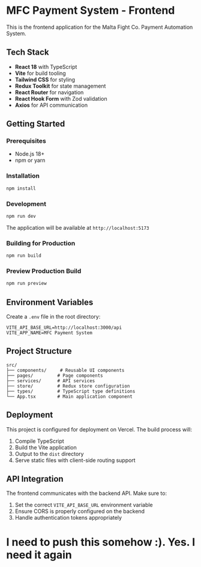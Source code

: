 # MFC Payment System - Frontend

This is the frontend application for the Malta Fight Co. Payment Automation System.

## Tech Stack

- **React 18** with TypeScript
- **Vite** for build tooling
- **Tailwind CSS** for styling
- **Redux Toolkit** for state management
- **React Router** for navigation
- **React Hook Form** with Zod validation
- **Axios** for API communication

## Getting Started

### Prerequisites

- Node.js 18+ 
- npm or yarn

### Installation

```bash
npm install
```

### Development

```bash
npm run dev
```

The application will be available at `http://localhost:5173`

### Building for Production

```bash
npm run build
```

### Preview Production Build

```bash
npm run preview
```

## Environment Variables

Create a `.env` file in the root directory:

```env
VITE_API_BASE_URL=http://localhost:3000/api
VITE_APP_NAME=MFC Payment System
```

## Project Structure

```
src/
├── components/     # Reusable UI components
├── pages/         # Page components
├── services/      # API services
├── store/         # Redux store configuration
├── types/         # TypeScript type definitions
└── App.tsx        # Main application component
```

## Deployment

This project is configured for deployment on Vercel. The build process will:

1. Compile TypeScript
2. Build the Vite application
3. Output to the `dist` directory
4. Serve static files with client-side routing support

## API Integration

The frontend communicates with the backend API. Make sure to:

1. Set the correct `VITE_API_BASE_URL` environment variable
2. Ensure CORS is properly configured on the backend
3. Handle authentication tokens appropriately 

# I need to push this somehow :). Yes. I need it again